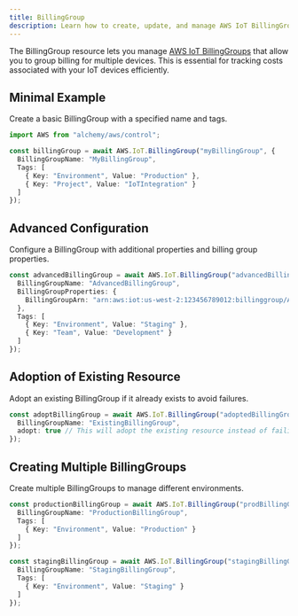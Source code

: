 ```yaml
---
title: BillingGroup
description: Learn how to create, update, and manage AWS IoT BillingGroups using Alchemy Cloud Control.
---
```



The BillingGroup resource lets you manage [AWS IoT BillingGroups](https://docs.aws.amazon.com/iot/latest/userguide/) that allow you to group billing for multiple devices. This is essential for tracking costs associated with your IoT devices efficiently.

## Minimal Example

Create a basic BillingGroup with a specified name and tags.

```ts
import AWS from "alchemy/aws/control";

const billingGroup = await AWS.IoT.BillingGroup("myBillingGroup", {
  BillingGroupName: "MyBillingGroup",
  Tags: [
    { Key: "Environment", Value: "Production" },
    { Key: "Project", Value: "IoTIntegration" }
  ]
});
```

## Advanced Configuration

Configure a BillingGroup with additional properties and billing group properties.

```ts
const advancedBillingGroup = await AWS.IoT.BillingGroup("advancedBillingGroup", {
  BillingGroupName: "AdvancedBillingGroup",
  BillingGroupProperties: {
    BillingGroupArn: "arn:aws:iot:us-west-2:123456789012:billinggroup/AdvancedBillingGroup"
  },
  Tags: [
    { Key: "Environment", Value: "Staging" },
    { Key: "Team", Value: "Development" }
  ]
});
```

## Adoption of Existing Resource

Adopt an existing BillingGroup if it already exists to avoid failures.

```ts
const adoptBillingGroup = await AWS.IoT.BillingGroup("adoptedBillingGroup", {
  BillingGroupName: "ExistingBillingGroup",
  adopt: true // This will adopt the existing resource instead of failing
});
```

## Creating Multiple BillingGroups

Create multiple BillingGroups to manage different environments.

```ts
const productionBillingGroup = await AWS.IoT.BillingGroup("prodBillingGroup", {
  BillingGroupName: "ProductionBillingGroup",
  Tags: [
    { Key: "Environment", Value: "Production" }
  ]
});

const stagingBillingGroup = await AWS.IoT.BillingGroup("stagingBillingGroup", {
  BillingGroupName: "StagingBillingGroup",
  Tags: [
    { Key: "Environment", Value: "Staging" }
  ]
});
```
